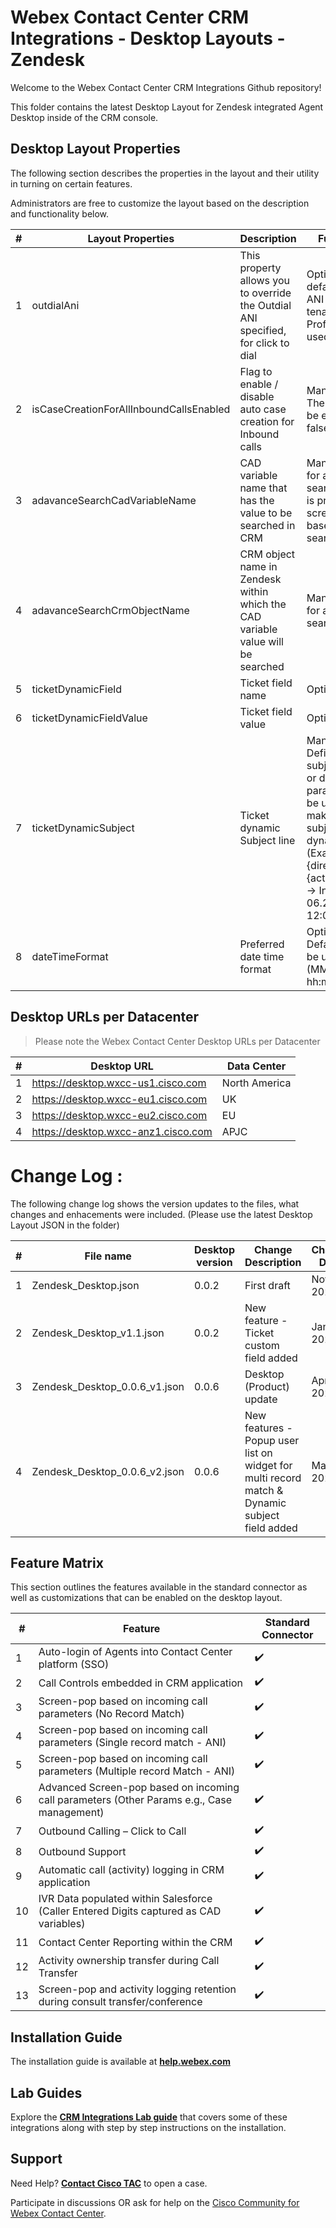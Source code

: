 # Webex Contact Center CRM Integrations - Desktop Layouts - Zendesk

Welcome to the Webex Contact Center CRM Integrations Github repository!

This folder contains the latest Desktop Layout for Zendesk integrated Agent Desktop inside of the CRM console.

## Desktop Layout Properties

The following section describes the properties in the layout and their utility in turning on certain features.

Administrators are free to customize the layout based on the description and functionality below.

| #   | Layout Properties                       | Description                                                                       | Functionality                                                                                                                                                                                                                |
| --- | --------------------------------------- | --------------------------------------------------------------------------------- | ---------------------------------------------------------------------------------------------------------------------------------------------------------------------------------------------------------------------------- |
| 1   | outdialAni                              | This property allows you to override the Outdial ANI specified, for click to dial | Optional field. The default Outdial ANI set on the tenant or Agent Profile will be used.                                                                                                                                     |
| 2   | isCaseCreationForAllInboundCallsEnabled | Flag to enable / disable auto case creation for Inbound calls                     | Mandatory field. The value should be either true or false.                                                                                                                                                                   |
| 3   | adavanceSearchCadVariableName           | CAD variable name that has the value to be searched in CRM                        | Mandatory field for advanced search. If no value is provided, screenpop will be based on ANI search.                                                                                                                         |
| 4   | adavanceSearchCrmObjectName             | CRM object name in Zendesk within which the CAD variable value will be searched   | Mandatory field for advanced search.                                                                                                                                                                                         |
| 5   | ticketDynamicField                      | Ticket field name                                                                 | Optional field.                                                                                                                                                                                                              |
| 6   | ticketDynamicFieldValue                 | Ticket field value                                                                | Optional field.                                                                                                                                                                                                              |
| 7   | ticketDynamicSubject                    | Ticket dynamic Subject line                                                       | Mandatory field. Define your own subject line (static or dynamic). Call parameters can be used for making the subject line dynamic (Example : {direction} call at {activityDateTime} -> Inbound call at 06.29.2022 12:01 p ) |
| 8   | dateTimeFormat                          | Preferred date time format                                                        | Optional field - Default value will be used (MM.dd.yyyy hh:mm a)                                                                                                                                                             |

## Desktop URLs per Datacenter

> Please note the Webex Contact Center Desktop URLs per Datacenter

| #   | Desktop URL                         | Data Center   |
| --- | ----------------------------------- | ------------- |
| 1   | https://desktop.wxcc-us1.cisco.com  | North America |
| 2   | https://desktop.wxcc-eu1.cisco.com  | UK            |
| 3   | https://desktop.wxcc-eu2.cisco.com  | EU            |
| 4   | https://desktop.wxcc-anz1.cisco.com | APJC          |

# Change Log :

The following change log shows the version updates to the files, what changes and enhacements were included.
(Please use the latest Desktop Layout JSON in the folder)

| #   | File name                     | Desktop version | Change Description                                                                            | Change Date |
| --- | ----------------------------- | --------------- | --------------------------------------------------------------------------------------------- | ----------- |
| 1   | Zendesk_Desktop.json          | 0.0.2           | First draft                                                                                   | Nov 2021    |
| 2   | Zendesk_Desktop_v1.1.json     | 0.0.2           | New feature - Ticket custom field added                                                       | Jan 2022    |
| 3   | Zendesk_Desktop_0.0.6_v1.json | 0.0.6           | Desktop (Product) update                                                                      | April 2022  |
| 4   | Zendesk_Desktop_0.0.6_v2.json | 0.0.6           | New features - Popup user list on widget for multi record match & Dynamic subject field added | May 2022    |

## Feature Matrix

This section outlines the features available in the standard connector as well as customizations that can be enabled on the desktop layout.

| #   | Feature​                                                                                    | Standard Connector |
| --- | ------------------------------------------------------------------------------------------- | ------------------ |
| 1   | Auto-login of Agents into Contact Center platform (SSO)​                                    | ✔️                 | 
| 2   | Call Controls embedded in CRM application                                                   | ✔️                 | 
| 3   | Screen-pop based on incoming call parameters (No Record Match)                              | ✔️                 | 
| 4   | Screen-pop based on incoming call parameters (Single record match - ANI)​                   | ✔️                 | 
| 5   | Screen-pop based on incoming call parameters (Multiple record Match - ANI)​                 | ✔️                 | 
| 6   | Advanced Screen-pop based on incoming call parameters (Other Params e.g., Case management)​ | ✔️                 | 
| 7   | Outbound Calling – Click to Call​                                                           | ✔️                 | 
| 8   | Outbound Support                                                                            | ✔️                 | 
| 9   | Automatic call (activity) logging in CRM application                                        | ✔️                 | 
| 10  | IVR Data populated within Salesforce (Caller Entered Digits captured as CAD variables)​     | ✔️                 | 
| 11  | Contact Center Reporting within the CRM​                                                    | ✔️                 | 
| 12  | Activity ownership transfer during Call Transfer​                                           | ✔️                 | 
| 13  | Screen-pop and activity logging retention during consult transfer/conference​               | ✔️                 | 

## Installation Guide

The installation guide is available at **[help.webex.com](https://help.webex.com/en-us/article/jg2krv/Integrate-Webex-Contact-Center-with-Zendesk)**

## Lab Guides

Explore the **[CRM Integrations Lab guide](https://wxcctechsummit.github.io/wxcclabguides/TechSummitRoW_2021/CRM.html)** that covers some of these integrations along with step by step instructions on the installation.

## Support

Need Help? **[Contact Cisco TAC](https://cisco.com/go/tac)** to open a case.

Participate in discussions OR ask for help on the [Cisco Community for Webex Contact Center](https://community.cisco.com/t5/contact-center/bd-p/5926-discussions-contact-center).
